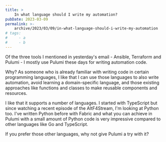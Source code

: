 ```yaml
---
title: >
    In what language should I write my automation?
pubDate: 2023-03-09
permalink: >-
    archive/2023/03/09/in-what-language-should-i-write-my-automation
# tags:
#     - a
#     - b
---
```


Of the three tools I mentioned in yesterday's email - Ansible, Terraform and Pulumi - I mostly use Pulumi these days for writing automation code.

Why? As someone who is already familiar with writing code in certain programming languages, I like that I can use those languages to also write automation, avoid learning a domain-specific language, and those existing approaches like functions and classes to make reusable components and resources.

I like that it supports a number of languages. I started with TypeScript but since watching a recent episode of the AltF4Stream, I'm looking at Python too. I've written Python before with Fabric and what you can achieve in Pulumi with a small amount of Python code is very impressive compared to other languages like Go and TypeScript.

If you prefer those other languages, why not give Pulumi a try with it?
